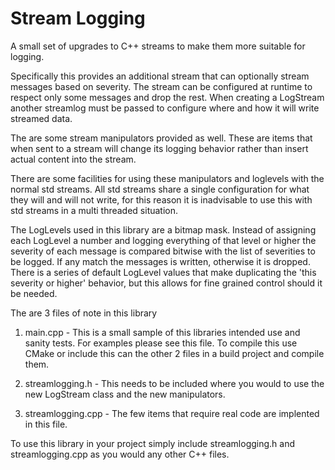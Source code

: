 Stream Logging
=============

A small set of upgrades to C++ streams to make them more suitable for logging. 

Specifically this provides an additional stream that can optionally stream
messages based on severity. The stream can be configured at runtime to respect
only some messages and drop the rest. When creating a LogStream another streamlog
must be passed to configure where and how it will write streamed data.

The are some stream manipulators provided as well. These are items that when
sent to a stream will change its logging behavior rather than insert actual
content into the stream.

There are some facilities for using these manipulators and loglevels with the
normal std streams. All std streams share a single configuration for what they
will and will not write, for this reason it is inadvisable to use this with std
streams in a multi threaded situation.

The LogLevels used in this library are a bitmap mask. Instead of assigning each
LogLevel a number and logging everything of that level or higher the severity
of each message is compared bitwise with the list of severities to be logged.
If any match the messages is written, otherwise it is dropped. There is a 
series of default LogLevel values that make duplicating the 'this severity or
higher' behavior, but this allows for fine grained control should it be needed.

The are 3 files of note in this library

   1. main.cpp - This is a small sample of this libraries intended use and
                 sanity tests. For examples please see this file. To compile
                 this use CMake or include this can the other 2 files in a 
                 build project and compile them.

   2. streamlogging.h - This needs to be included where you would to use the 
                        new LogStream class and the new manipulators.

   3. streamlogging.cpp - The few items that require real code are implented
                          in this file.

To use this library in your project simply include streamlogging.h and
streamlogging.cpp as you would any other C++ files.

